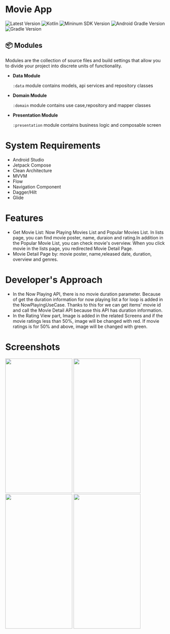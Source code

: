 # Movie App

![Latest Version](https://img.shields.io/badge/latestVersion-1.0-yellow)
![Kotlin](https://img.shields.io/badge/language-kotlin-blue)
![Mininum SDK Version](https://img.shields.io/badge/minSDK-21-orange)
![Android Gradle Version](https://img.shields.io/badge/androidGradleVersion-7.0.4-green)
![Gradle Version](https://img.shields.io/badge/gradleVersion-7.0.2-informational)
## 📦 Modules

Modules are the collection of source files and build settings that allow you to divide your project into discrete units of functionality.

- **Data Module**

  `:data` module contains models, api services and repository classes

- **Domain Module**

  `:domain` module contains use case,repository and mapper classes
  
- **Presentation Module**

  `:presentation` module contains business logic and composable screen

# System Requirements

- Android Studio
- Jetpack Compose
- Clean Architecture
- MVVM
- Flow
- Navigation Component
- Dagger/Hilt
- Glide

# Features

- Get Movie List: Now Playing Movies List and Popular Movies List. In lists page, you can find movie poster, name, duraion and rating.In addition in the Popular Movie List, you can check  movie's overview. When you click movie in the lists page, you redirected Movie Detail Page.
- Movie Detail Page by: movie poster, name,released date, duration, overview and genres.

# Developer's Approach 
- In the Now Playing  API, there is no movie duration parameter. Because of get the duration information for now playing list a for loop is added in the NowPlayingUseCase. Thanks to this for we can get items' movie id and call the Movie Detail API because this API has duration information. 
- In the Rating View part, Image is added in the related Screens and if the movie ratings less than 50%, image will be changed with red. If movie ratings is for 50% and above, image will be changed with green. 

# Screenshots
<p align"center">
<img src="screenshots/Character List Page .png" width="211" height="423" />
<img src="screenshots/Character List - GridView Mode.png" width="211" height="423"  />
<img src="screenshots/Filter:Search Page.png" width="211" height="423"  />
<img src="screenshots/Character Detail Page.png" width="211" height="423" />
</p>
